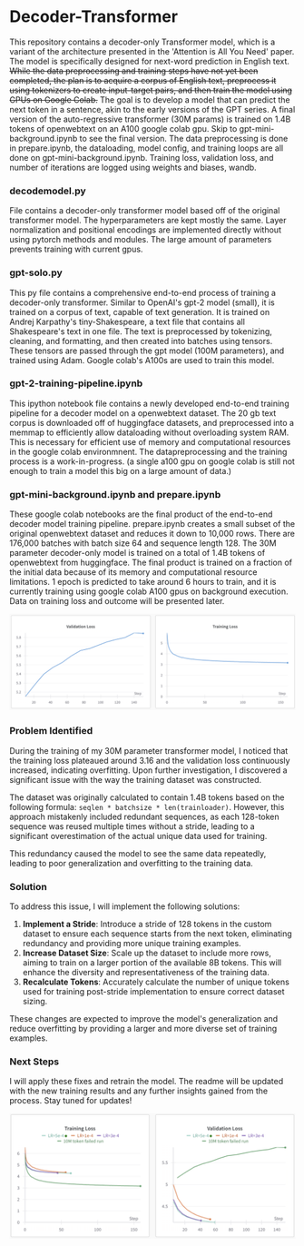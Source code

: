 # Decoder-Transformer

This repository contains a decoder-only Transformer model, which is a variant of the architecture presented in the 'Attention is All You Need' paper. The model is specifically designed for next-word prediction in English text. ~~While the data preprocessing and training steps have not yet been completed, the plan is to acquire a corpus of English text, preprocess it using tokenizers to create input-target pairs, and then train the model using GPUs on Google Colab.~~ The goal is to develop a model that can predict the next token in a sentence, akin to the early versions of the GPT series. A final version of the auto-regressive transformer (30M params) is trained on 1.4B tokens of openwebtext on an A100 google colab gpu. Skip to gpt-mini-background.ipynb to see the final version. The data preprocessing is done in prepare.ipynb, the dataloading, model config, and training loops are all done on gpt-mini-background.ipynb. Training loss, validation loss, and number of iterations are logged using weights and biases, wandb. 

### decodemodel.py

File contains a decoder-only transformer model based off of the original transformer model. The hyperparameters are kept mostly the same. Layer normalization and positional encodings are implemented directly without using pytorch methods and modules. The large amount of parameters prevents training with current gpus. 

### gpt-solo.py

This py file contains a comprehensive end-to-end process of training a decoder-only transformer. Similar to OpenAI's gpt-2 model (small), it is trained on a corpus of text, capable of text generation. It is trained on Andrej Karpathy's tiny-Shakespeare, a text file that contains all Shakespeare's text in one file. The text is preprocessed by tokenizing, cleaning, and formatting, and then created into batches using tensors. These tensors are passed through the gpt model (100M parameters), and trained using Adam. Google colab's A100s are used to train this model. 

### gpt-2-training-pipeline.ipynb

This ipython notebook file contains a newly developed end-to-end training pipeline for a decoder model on a openwebtext dataset. The 20 gb text corpus is downloaded off of huggingface datasets, and preprocessed into a memmap to efficiently allow dataloading without overloading system RAM. This is necessary for efficient use of memory and computational resources in the google colab environmnent. The datapreprocessing and the training process is a work-in-progress. (a single a100 gpu on google colab is still not enough to train a model this big on a large amount of data.)

### gpt-mini-background.ipynb and prepare.ipynb

These google colab notebooks are the final product of the end-to-end decoder model training pipeline. prepare.ipynb creates a small subset of the original openwebtext dataset and reduces it down to 10,000 rows. There are 176,000 batches with batch size 64 and sequence length 128. The 30M parameter decoder-only model is trained on a total of 1.4B tokens of openwebtext from huggingface. The final product is trained on a fraction of the initial data because of its memory and computational resource limitations. 1 epoch is predicted to take around 6 hours to train, and it is currently training using google colab A100 gpus on background execution. Data on training loss and outcome will be presented later. 

![Logging loss on Weights and Biases](Images/wandb_test.png)

### Problem Identified

During the training of my 30M parameter transformer model, I noticed that the training loss plateaued around 3.16 and the validation loss continuously increased, indicating overfitting. Upon further investigation, I discovered a significant issue with the way the training dataset was constructed.

The dataset was originally calculated to contain 1.4B tokens based on the following formula: `seqlen * batchsize * len(trainloader)`. However, this approach mistakenly included redundant sequences, as each 128-token sequence was reused multiple times without a stride, leading to a significant overestimation of the actual unique data used for training.

This redundancy caused the model to see the same data repeatedly, leading to poor generalization and overfitting to the training data.

### Solution

To address this issue, I will implement the following solutions:

1. **Implement a Stride**: Introduce a stride of 128 tokens in the custom dataset to ensure each sequence starts from the next token, eliminating redundancy and providing more unique training examples.
2. **Increase Dataset Size**: Scale up the dataset to include more rows, aiming to train on a larger portion of the available 8B tokens. This will enhance the diversity and representativeness of the training data.
3. **Recalculate Tokens**: Accurately calculate the number of unique tokens used for training post-stride implementation to ensure correct dataset sizing.

These changes are expected to improve the model's generalization and reduce overfitting by providing a larger and more diverse set of training examples.

### Next Steps

I will apply these fixes and retrain the model. The readme will be updated with the new training results and any further insights gained from the process. Stay tuned for updates!

![2nd iteration of Logging Loss on Weights and Biases](Images/wandb_run_2.png)

